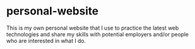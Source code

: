 # personal-website
This is my own personal website that I use to practice the latest web technologies and share my skills with potential employers and/or people who are interested in what I do.

